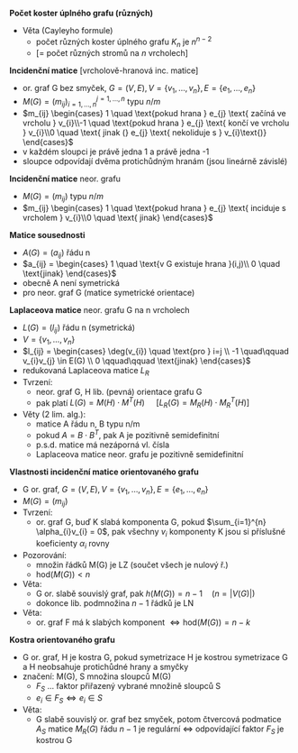 **Počet koster úplného grafu (různých)**
- Věta (Cayleyho formule)
	- počet různých koster úplného grafu $K_{n}$ je $n^{n-2}$
	- [= počet různých stromů na $n$ vrcholech]

**Incidenční matice** [vrcholově-hranová inc. matice]
- or. graf G bez smyček, $G = (V, E), V = \{ v_{1}, \dots, v_{n} \}, E = \{ e_{1}, \dots, e_{n} \}$
- $M(G) = (m_{ij})_{i = 1, \dots, n}^{j = 1, \dots, n}$ typu $n/m$
- $m_{ij} \begin{cases} 1 \quad \text{pokud hrana } e_{j} \text{ začíná ve vrcholu } v_{i}\\-1 \quad \text{pokud hrana } e_{j} \text{ končí ve vrcholu } v_{i}\\0 \quad \text{ jinak (} e_{j} \text{ nekoliduje s } v_{i}\text{)} \end{cases}$
- v každém sloupci je právě jedna 1 a právě jedna -1
- sloupce odpovídají dvěma protichůdným hranám (jsou lineárně závislé)

**Incidenční matice** neor. grafu
- $M(G) = (m_{ij})$ typu $n/m$
- $m_{ij} \begin{cases} 1 \quad \text{pokud hrana } e_{j} \text{ inciduje s vrcholem } v_{i}\\0 \quad \text{ jinak} \end{cases}$

**Matice sousednosti**
- $A(G) = (a_{ij})$ řádu n
- $a_{ij} = \begin{cases} 1 \quad \text{v G existuje hrana }(i,j)\\ 0 \quad \text{jinak} \end{cases}$
- obecně A není symetrická
- pro neor. graf G (matice symetrické orientace)

**Laplaceova matice** neor. grafu G na n vrcholech
- $L(G) = (l_{ij})$ řádu n (symetrická)
- $V = \{ v_{1}, \dots, v_{n} \}$
- $l_{ij} = \begin{cases} \deg(v_{i}) \quad \text{pro } i=j \\ -1 \quad\qquad v_{i}v_{j} \in E(G) \\ 0 \qquad\qquad \text{jinak} \end{cases}$
- redukovaná Laplaceova matice $L_{R}$
- Tvrzení:
	- neor. graf G, H lib. (pevná) orientace grafu G
	- pak platí $L(G) = M(H) \cdot M^T(H)$ $\quad [L_{R}(G) = M_{R}(H) \cdot M_{R}^T(H)]$
- Věty (2 lim. alg.):
	- matice A řádu n, B typu n/m
	- pokud $A = B \cdot B^T$, pak A je pozitivně semidefinitní
	- p.s.d. matice má nezáporná vl. čísla
	- Laplaceova matice neor. grafu je pozitivně semidefinitní

**Vlastnosti incidenční matice orientovaného grafu**
- G or. graf, $G = (V, E), V = \{ v_{1}, \dots, v_{n} \}, E= \{ e_{1}, \dots, e_{n} \}$
- $M(G) = (m_{ij})$
- Tvrzení:
	- or. graf G, buď K slabá komponenta G, pokud $\sum_{i=1}^{n} \alpha_{i}v_{i} = 0$, pak všechny $v_{i}$ komponenty K jsou si příslušné koeficienty $\alpha_{i}$ rovny
- Pozorování:
	- množin řádků M(G) je LZ (součet všech je nulový ř.)
	- $\text{hod}(M(G)) < n$
- Věta:
	- G or. slabě souvislý graf, pak $h(M(G)) = n-1 \quad (n = \vert  V(G)\vert)$
	- dokonce lib. podmnožina $n-1$ řádků je LN
- Věta:
	- or. graf F má k slabých komponent $\iff \text{hod}(M(G)) = n-k$

**Kostra orientovaného grafu**
- G or. graf, H je kostra G, pokud symetrizace H je kostrou symetrizace G a H neobsahuje protichůdné hrany a smyčky
- značení: M(G), S množina sloupců M(G)
	- $F_{S}$ ... faktor přiřazený vybrané množině sloupců S
	- $e_{i} \in F_{S} \iff e_{i} \in S$
- Věta:
	- G slabě souvislý or. graf bez smyček, potom čtvercová podmatice $A_{S}$ matice $M_{R}(G)$ řádu $n-1$ je regulární $\iff$ odpovídající faktor $F_{S}$ je kostrou G